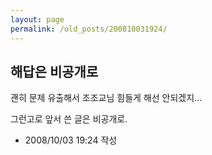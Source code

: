 ```yaml
---
layout: page
permalink: /old_posts/200810031924/
---
```


## 해답은 비공개로

괜히 문제 유출해서 조조교님 힘들게 해선 안되겠지...

그런고로 앞서 쓴 글은 비공개로.






- 2008/10/03 19:24 작성